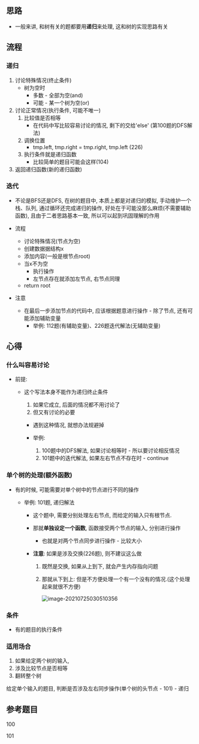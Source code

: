 



## 思路

* 一般来讲, 和树有关的题都要用**递归**来处理, 这和树的实现思路有关



## 流程



### 递归

1. 讨论特殊情况(终止条件)
   * 树为空时
     * 多数 -  全部为空(and)
     * 可能 - 某一个树为空(or)
2. 讨论正常情况(执行条件, 可能不唯一)
   1. 比较值是否相等
      * 在代码中写比较容易讨论的情况, 剩下的交给'else' (第100题的DFS解法)
   2. 调换位置
      * tmp.left, tmp.right = tmp.right, tmp.left (226)
   3. 执行条件就是递归函数
      * 比较简单的题目可能会这样(104)
3. 返回递归函数(新的递归函数)



### 迭代

* 不论是BFS还是DFS, 在树的题目中, 本质上都是对递归的模拟, 手动维护一个栈、队列, 通过循环还完成递归的操作, 好处在于可能没那么麻烦(不需要辅助函数), 且由于二者思路基本一致, 所以可以起到巩固理解的作用

* 流程
  * 讨论特殊情况(节点为空)
  * 创建数据据结构x
  * 添加内容(一般是根节点root)
  * 当x不为空
    * 执行操作
    * 左节点存在就添加左节点, 右节点同理
  * return root

  

* 注意

  * 在最后一步添加节点的代码中, 应该根据题意进行操作 - 除了节点, 还有可能添加辅助变量
    * 举例: 112题(有辅助变量)、226题迭代解法(无辅助变量)





## 心得



### 什么叫容易讨论

* 前提:

  * 这个写法本身不能作为递归终止条件

    1. 如果它成立, 后面的情况都不用讨论了
    2. 但又有讨论的必要

    * 遇到这种情况, 就想办法规避掉

    * 举例: 
      1. 100题中的DFS解法, 如果讨论相等时 - 所以要讨论相反情况
      2. 101题中的迭代解法, 如果左右节点不存在时 - continue



### 单个树的处理(额外函数)

* 有的时候, 可能需要对单个树中的节点进行不同的操作

  * 举例: 101题, 递归解法

    * 这个题中, 需要分别处理左右节点, 而给定的输入只有根节点.

    * 那就**单独设定一个函数**, 函数接受两个节点的输入, 分别进行操作

      * 也就是对两个节点同步进行操作 - 比较大小

    * **注意**: 如果是涉及交换(226题), 则不建议这么做

      1. 既然是交换, 如果从上到下, 就会产生内存指向问题

      2. 那就从下到上: 但是不方便处理一个有一个没有的情况.(这个处理起来就很不方便)

         ![image-20210725030510356](C:\Users\WS\AppData\Roaming\Typora\typora-user-images\image-20210725030510356.png)



### 条件

* 有的题目的执行条件



### 适用场合

1. 如果给定两个树的输入, 
2. 涉及比较节点是否相等
3. 翻转整个树

给定单个输入的题目, 判断是否涉及左右同步操作(单个树的头节点 - 101) - 递归



## 参考题目

100

101